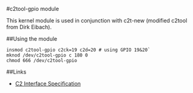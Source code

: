 #c2tool-gpio module

This kernel module is used in conjunction with c2t-new (modified c2tool from Dirk Eibach).

##Using the module
```
insmod c2tool-gpio c2ck=19 c2d=20 # using GPIO 19&20`
mknod /dev/c2tool-gpio c 180 0
chmod 666 /dev/c2tool-gpio
```
##Links
* [C2 Interface Specification](http://www.silabs.com/Support%20Documents/TechnicalDocs/C2spec.pdf)
